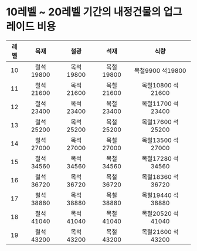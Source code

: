 # 10레벨 ~ 20레벨 기간의 내정건물의 업그레이드 비용

레벨|목재|철광|석재|식량
|:---:|:---:|:---:|:---:|:---:|
10|철석19800|목석19800|목철19800|목철9900 석19800|
11|철석21600|목석21600|목철21600|목철10800 석21600|
12|철석23400|목석23400|목철23400|목철11700 석23400|
13|철석25200|목석25200|목철25200|목철17600 석25200|
14|철석27000|목석27000|목철27000|목철13500 석27000|
15|철석34560|목석34560|목철34560|목철17280 석34560|
16|철석36720|목석36720|목철36720|목철18360 석36720|
17|철석38880|목석38880|목철38880|목철19440 석38880|
18|철석41040|목석41040|목철41040|목철20520 석41040|
19|철석43200|목석43200|목철43200|목철21600 석43200|